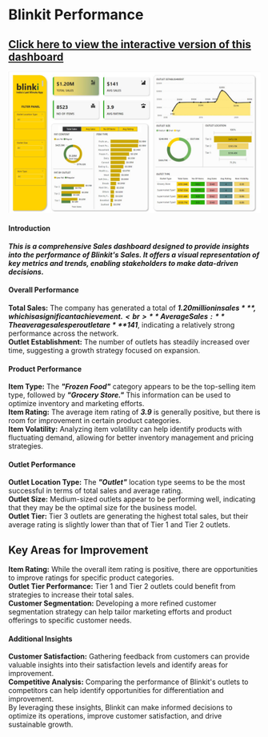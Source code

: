 # Blinkit Performance


## [Click here to view the interactive version of this dashboard](https://app.powerbi.com/view?r=eyJrIjoiODBmOTk1ODktOGM3Ny00NjU4LTk1YjItNzI0NzQ2YzRhMWFiIiwidCI6ImRmODY3OWNkLWE4MGUtNDVkOC05OWFjLWM4M2VkN2ZmOTVhMCJ9)<br>

![Dashboard](https://github.com/k-for-karthik/Blinkit-Performance-Dashboard/blob/44808ddd4e0f4894c2087bdfa43ae14d12aed96b/blinkit.JPG)

#### Introduction

***This is a comprehensive Sales dashboard designed to provide insights into the performance of Blinkit's Sales. It offers a visual representation of key metrics and trends, enabling stakeholders to make data-driven decisions.***


#### Overall Performance

**Total Sales:** The company has generated a total of ***$1.20 million in sales***, which is a significant achievement.<br>
**Average Sales:** The average sales per outlet are ***$141***, indicating a relatively strong performance across the network.<br>
**Outlet Establishment:** The number of outlets has steadily increased over time, suggesting a growth strategy focused on expansion.<br>
     
#### Product Performance

**Item Type:** The ***"Frozen Food"*** category appears to be the top-selling item type, followed by ***"Grocery Store."*** This information can be used to optimize inventory and marketing efforts.<br>
**Item Rating:** The average item rating of ***3.9*** is generally positive, but there is room for improvement in certain product categories.<br>
**Item Volatility:** Analyzing item volatility can help identify products with fluctuating demand, allowing for better inventory management and pricing strategies.<br>

#### Outlet Performance

**Outlet Location Type:** The ***"Outlet"*** location type seems to be the most successful in terms of total sales and average rating.<br>
**Outlet Size:** Medium-sized outlets appear to be performing well, indicating that they may be the optimal size for the business model.<br>
**Outlet Tier:** Tier 3 outlets are generating the highest total sales, but their average rating is slightly lower than that of Tier 1 and Tier 2 outlets.<br>

## Key Areas for Improvement

**Item Rating:** While the overall item rating is positive, there are opportunities to improve ratings for specific product categories.<br>
**Outlet Tier Performance:** Tier 1 and Tier 2 outlets could benefit from strategies to increase their total sales.<br>
**Customer Segmentation:** Developing a more refined customer segmentation strategy can help tailor marketing efforts and product offerings to specific customer needs.<br>

#### Additional Insights

**Customer Satisfaction:** Gathering feedback from customers can provide valuable insights into their satisfaction levels and identify areas for improvement.<br>
**Competitive Analysis:** Comparing the performance of Blinkit's outlets to competitors can help identify opportunities for differentiation and improvement.<br>
By leveraging these insights, Blinkit can make informed decisions to optimize its operations, improve customer satisfaction, and drive sustainable growth.








